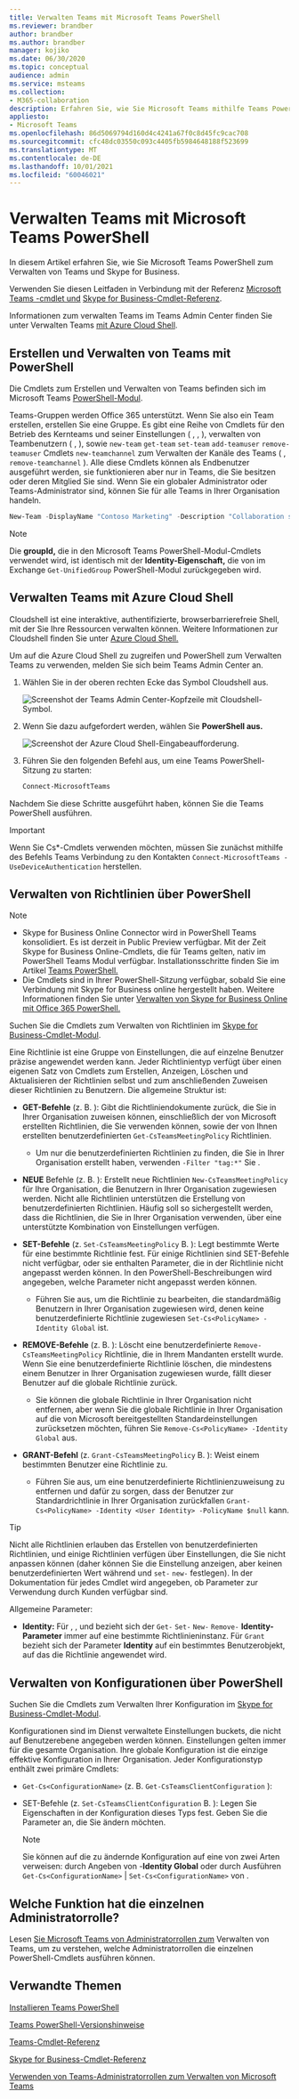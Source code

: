 ```yaml
---
title: Verwalten Teams mit Microsoft Teams PowerShell
ms.reviewer: brandber
author: brandber
ms.author: brandber
manager: kojiko
ms.date: 06/30/2020
ms.topic: conceptual
audience: admin
ms.service: msteams
ms.collection:
- M365-collaboration
description: Erfahren Sie, wie Sie Microsoft Teams mithilfe Teams PowerShell verwalten.
appliesto:
- Microsoft Teams
ms.openlocfilehash: 86d5069794d160d4c4241a67f0c8d45fc9cac708
ms.sourcegitcommit: cfc48dc03550c093c4405fb5984648188f523699
ms.translationtype: MT
ms.contentlocale: de-DE
ms.lasthandoff: 10/01/2021
ms.locfileid: "60046021"
---
```

# <a name="manage-teams-with-microsoft-teams-powershell"></a>Verwalten Teams mit Microsoft Teams PowerShell

In diesem Artikel erfahren Sie, wie Sie Microsoft Teams PowerShell zum Verwalten von Teams und Skype for Business.

Verwenden Sie diesen Leitfaden in Verbindung mit der Referenz [Microsoft Teams -cmdlet und](/powershell/teams/?view=teams-ps) [Skype for Business-Cmdlet-Referenz](/powershell/skype/intro?view=skype-ps).

Informationen zum verwalten Teams im Teams Admin Center finden Sie unter Verwalten Teams [mit Azure Cloud Shell](#manage-teams-with-azure-cloud-shell).

## <a name="create-and-manage-teams-using-powershell"></a>Erstellen und Verwalten von Teams mit PowerShell

Die Cmdlets zum Erstellen und Verwalten von Teams befinden sich im Microsoft Teams [PowerShell-Modul](https://www.powershellgallery.com/packages/MicrosoftTeams/).

Teams-Gruppen werden Office 365 unterstützt. Wenn Sie also ein Team erstellen, erstellen Sie eine Gruppe. Es gibt eine Reihe von Cmdlets für den Betrieb des Kernteams und seiner Einstellungen ( , , ), verwalten von Teambenutzern ( , ), sowie ``new-team`` ``get-team``  ``set-team`` ``add-teamuser`` ``remove-teamuser`` Cmdlets ``new-teamchannel`` zum Verwalten der Kanäle des Teams ( , ``remove-teamchannel`` ). Alle diese Cmdlets können als Endbenutzer ausgeführt werden, sie funktionieren aber nur in Teams, die Sie besitzen oder deren Mitglied Sie sind. Wenn Sie ein globaler Administrator oder Teams-Administrator sind, können Sie für alle Teams in Ihrer Organisation handeln.

```powershell
New-Team -DisplayName "Contoso Marketing" -Description "Collaboration space for Contoso's Marketing department"
```

> [!NOTE]
> Die **groupId,** die in den Microsoft Teams PowerShell-Modul-Cmdlets verwendet wird, ist identisch mit der **Identity-Eigenschaft,** die von im Exchange ``Get-UnifiedGroup`` PowerShell-Modul zurückgegeben wird.

## <a name="manage-teams-with-azure-cloud-shell"></a>Verwalten Teams mit Azure Cloud Shell

Cloudshell ist eine interaktive, authentifizierte, browserbarrierefreie Shell, mit der Sie Ihre Ressourcen verwalten können. Weitere Informationen zur Cloudshell finden Sie unter [Azure Cloud Shell.](/azure/cloud-shell/overview)

Um auf die Azure Cloud Shell zu zugreifen und PowerShell zum Verwalten Teams zu verwenden, melden Sie sich beim Teams Admin Center an.

1. Wählen Sie in der oberen rechten Ecke das Symbol Cloudshell aus.

    ![Screenshot der Teams Admin Center-Kopfzeile mit Cloudshell-Symbol.](media/cloud-shell-icon-select.png)

1. Wenn Sie dazu aufgefordert werden, wählen Sie **PowerShell aus.**

    ![Screenshot der Azure Cloud Shell-Eingabeaufforderung.](media/cloud-shell.png)

1. Führen Sie den folgenden Befehl aus, um eine Teams PowerShell-Sitzung zu starten:

    ```powershell
    Connect-MicrosoftTeams
    ```

Nachdem Sie diese Schritte ausgeführt haben, können Sie die Teams PowerShell ausführen.

> [!IMPORTANT]
> Wenn Sie Cs*-Cmdlets verwenden möchten, müssen Sie zunächst mithilfe des Befehls Teams Verbindung zu den Kontakten ``Connect-MicrosoftTeams -UseDeviceAuthentication`` herstellen.

## <a name="manage-policies-via-powershell"></a>Verwalten von Richtlinien über PowerShell

> [!NOTE]
> - Skype for Business Online Connector wird in PowerShell Teams konsolidiert. Es ist derzeit in Public Preview verfügbar. Mit der Zeit Skype for Business Online-Cmdlets, die für Teams gelten, nativ im PowerShell Teams Modul verfügbar. Installationsschritte finden Sie im Artikel [Teams PowerShell.](teams-powershell-install.md)
> - Die Cmdlets sind in Ihrer PowerShell-Sitzung verfügbar, sobald Sie eine Verbindung mit Skype for Business online hergestellt haben. Weitere Informationen finden Sie unter [Verwalten von Skype for Business Online mit Office 365 PowerShell.](/office365/enterprise/powershell/manage-skype-for-business-online-with-office-365-powershell)

Suchen Sie die Cmdlets zum Verwalten von Richtlinien im [Skype for Business-Cmdlet-Modul](/microsoft-365/enterprise/manage-skype-for-business-online-with-microsoft-365-powershell).

Eine Richtlinie ist eine Gruppe von Einstellungen, die auf einzelne Benutzer präzise angewendet werden kann. Jeder Richtlinientyp verfügt über einen eigenen Satz von Cmdlets zum Erstellen, Anzeigen, Löschen und Aktualisieren der Richtlinien selbst und zum anschließenden Zuweisen dieser Richtlinien zu Benutzern. Die allgemeine Struktur ist:

- **GET-Befehle** (z. B. ): Gibt die Richtliniendokumente zurück, die Sie in Ihrer Organisation zuweisen können, einschließlich der von Microsoft erstellten Richtlinien, die Sie verwenden können, sowie der von Ihnen erstellten benutzerdefinierten ``Get-CsTeamsMeetingPolicy`` Richtlinien.
  - Um nur die benutzerdefinierten Richtlinien zu finden, die Sie in Ihrer Organisation erstellt haben, verwenden ``-Filter "tag:*"`` Sie .

- **NEUE** Befehle (z. B. ): Erstellt neue Richtlinien ``New-CsTeamsMeetingPolicy`` für Ihre Organisation, die Benutzern in Ihrer Organisation zugewiesen werden. Nicht alle Richtlinien unterstützen die Erstellung von benutzerdefinierten Richtlinien. Häufig soll so sichergestellt werden, dass die Richtlinien, die Sie in Ihrer Organisation verwenden, über eine unterstützte Kombination von Einstellungen verfügen.

- **SET-Befehle** (z. ``Set-CsTeamsMeetingPolicy`` B. ): Legt bestimmte Werte für eine bestimmte Richtlinie fest. Für einige Richtlinien sind SET-Befehle nicht verfügbar, oder sie enthalten Parameter, die in der Richtlinie nicht angepasst werden können. In den PowerShell-Beschreibungen wird angegeben, welche Parameter nicht angepasst werden können.
  - Führen Sie aus, um die Richtlinie zu bearbeiten, die standardmäßig Benutzern in Ihrer Organisation zugewiesen wird, denen keine benutzerdefinierte Richtlinie zugewiesen ``Set-Cs<PolicyName> -Identity Global`` ist.

- **REMOVE-Befehle** (z. B. ): Löscht eine benutzerdefinierte ``Remove-CsTeamsMeetingPolicy`` Richtlinie, die in Ihrem Mandanten erstellt wurde. Wenn Sie eine benutzerdefinierte Richtlinie löschen, die mindestens einem Benutzer in Ihrer Organisation zugewiesen wurde, fällt dieser Benutzer auf die globale Richtlinie zurück.
  - Sie können die globale Richtlinie in Ihrer Organisation nicht entfernen, aber wenn Sie die globale Richtlinie in Ihrer Organisation auf die von Microsoft bereitgestellten Standardeinstellungen zurücksetzen möchten, führen Sie ``Remove-Cs<PolicyName> -Identity Global`` aus.

- **GRANT-Befehl** (z. ``Grant-CsTeamsMeetingPolicy`` B. ): Weist einem bestimmten Benutzer eine Richtlinie zu.
  - Führen Sie aus, um eine benutzerdefinierte Richtlinienzuweisung zu entfernen und dafür zu sorgen, dass der Benutzer zur Standardrichtlinie in Ihrer Organisation zurückfallen ``Grant-Cs<PolicyName> -Identity <User Identity> -PolicyName $null`` kann.

> [!TIP]
> Nicht alle Richtlinien erlauben das Erstellen von benutzerdefinierten Richtlinien, und einige Richtlinien verfügen über Einstellungen, die Sie nicht anpassen können (daher können Sie die Einstellung anzeigen, aber keinen benutzerdefinierten Wert während und ``set-`` ``new-`` festlegen). In der Dokumentation für jedes Cmdlet wird angegeben, ob Parameter zur Verwendung durch Kunden verfügbar sind.

Allgemeine Parameter:

- **Identity:** Für , , und bezieht sich der ``Get-`` ``Set-`` ``New-`` ``Remove-`` **Identity-Parameter** immer auf eine bestimmte Richtlinieninstanz. Für ``Grant`` bezieht sich der Parameter **Identity** auf ein bestimmtes Benutzerobjekt, auf das die Richtlinie angewendet wird.

## <a name="manage-configurations-via-powershell"></a>Verwalten von Konfigurationen über PowerShell

Suchen Sie die Cmdlets zum Verwalten Ihrer Konfiguration im [Skype for Business-Cmdlet-Modul](/microsoft-365/enterprise/manage-skype-for-business-online-with-microsoft-365-powershell).

Konfigurationen sind im Dienst verwaltete Einstellungen buckets, die nicht auf Benutzerebene angegeben werden können. Einstellungen gelten immer für die gesamte Organisation. Ihre globale Konfiguration ist die einzige effektive Konfiguration in Ihrer Organisation. Jeder Konfigurationstyp enthält zwei primäre Cmdlets:

- ``Get-Cs<ConfigurationName>`` (z. B. ``Get-CsTeamsClientConfiguration`` ):

- SET-Befehle (z. ``Set-CsTeamsClientConfiguration`` B. ): Legen Sie Eigenschaften in der Konfiguration dieses Typs fest. Geben Sie die Parameter an, die Sie ändern möchten.
    > [!NOTE]
    > Sie können auf die zu ändernde Konfiguration auf eine von zwei Arten verweisen: durch Angeben von -**Identity Global** oder durch Ausführen ``Get-Cs<ConfigurationName>``  |  ``Set-Cs<ConfigurationName>`` von .

## <a name="what-can-each-admin-role-do"></a>Welche Funktion hat die einzelnen Administratorrolle?

Lesen [Sie Microsoft Teams von Administratorrollen zum](using-admin-roles.md) Verwalten von Teams, um zu verstehen, welche Administratorrollen die einzelnen PowerShell-Cmdlets ausführen können.

## <a name="related-topics"></a>Verwandte Themen

[Installieren Teams PowerShell](teams-powershell-install.md)

[Teams PowerShell-Versionshinweise](teams-powershell-release-notes.md)

[Teams-Cmdlet-Referenz](/powershell/teams/?view=teams-ps)

[Skype for Business-Cmdlet-Referenz](/powershell/skype/intro?view=skype-ps)

[Verwenden von Teams-Administratorrollen zum Verwalten von Microsoft Teams](using-admin-roles.md)
